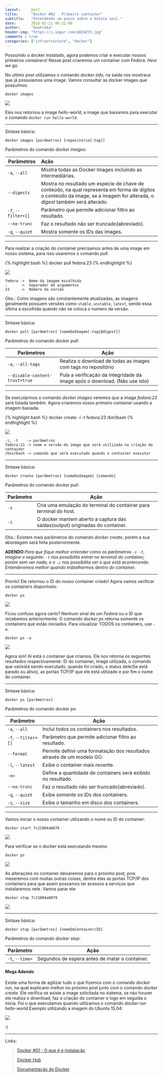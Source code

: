 ```yaml
---
layout:     post
title:      "Docker #02 - Primeiro container"
subtitle:   "Entendendo um pouco sobre a baleia azul."
date:       2016-02-21 00:22:00
author:     "Quatroka"
header-img: "https://i.imgur.com/pBImEY3.jpg"
comments : true
categories: ["infrastructure", "docker"]
---
```


Possuindo o docker instalado, agora podemos criar e executar nossos primeiros
 containers! Nesse post criaremos um container com Fedora. _Here we go_.

No ultimo post utilizamos o comando _docker info_, na saída nos mostrava que já
 possuíamos uma image. Vamos consultar as docker images que possuímos:

    docker images

![](https://i.imgur.com/B8ZZ37u.jpg)

Eles nos retornou a image _hello-world_, a image que baixamos para executar o
 comando `docker run hello-world`.

---
Sintaxe básica:

    docker images [parâmetros] [repositório[:tag]]

Parâmetros do comando _docker images_:

| Parâmetros          | Ação                                                       |
|---------------------|:-----------------------------------------------------------|
| `-a`, `--all`       | Mostra todas as Docker Images incluindo as intermediárias. |
| `--digests`         | Mostra no resultado um espécie de chave de conteúdo, na qual representa em forma de dígitos o conteúdo da image, se a imagem for alterada, o _digest_ também será alterado. |
| `-f`, `--filter=[]` | Parâmetro que permite adicionar filtro ao resultado.       |
| `--no-trunc`        | Faz o resultado não ser truncado(abreviado).               |
| `-q`, `--quiet`     | Mostra somente os IDs das images.                          |

---

Para realizar a criação do container precisamos antes de uma image em nosso
 sistema, para isso usaremos o comando _pull_:

{% highlight bash %}
docker pull fedora:23
{% endhighlight %}

![](https://i.imgur.com/rPwdYJ3.jpg)

    fedora ->  Nome da imagem escolhida
    :      ->  Separador de argumentos
    23     ->  Número da versão

Obs.: Como imagens são constantemente atualizadas, as imagens geralmente possuem
 versões como `stable`, `unstable`, `latest`, sendo essa última a escolhida
 quando não se coloca o numero da versão.

---
Sintaxe básica:

    docker pull [parâmetros] [nomeDaImagem[:tag|@digest]]

Parâmetros do comando _docker pull_:

| Parâmetros                     | Ação                                                                       |
|--------------------------------|----------------------------------------------------------------------------|
| `-a`, `--all-tags`             | Realiza o download de todas as images com tags no repositório              |
| `--disable-content-trust=true` | Pula a verificação da integridade da image após o download. (Não use isto) |

---

Se executarmos o comando _docker images_ veremos que a image _fedora:23_ será
 listada também. Agora criaremos nosso primeiro container usando a imagem baixada:

{% highlight bash %}
docker create -i -t fedora:23 /bin/bash
{% endhighlight %}

![](https://i.imgur.com/p7zzv3a.jpg)

    -i, -t    -> parâmetros
    fedora:23 -> nome e versão da image que será utilizada na criação do container
    /bin/bash -> comando que será executado quando o container executar

---
Sintaxe básica:

    docker create [parâmetros] [nomeDaImagem] [comando]

Parâmetros do comando _docker pull_:

| Parâmetro | Ação                                                                         |
|-----------|------------------------------------------------------------------------------|
| `-t`      | Cria uma emulação do terminal do container para terminal do host.            |
| `-i`      | O docker mantem aberto a captura das saídas(output) originadas do container. |

Obs.: Existem mais parâmetros do comando _docker create_, porém a sua abordagem
 será feita posteriormente.

**ADENDO**:_Para que fique melhor entender como os parâmetros `-i -t`, imagine
o seguinte: `-t` nos possibilita entrar no terminal do container, porém sem ver
 nada, e o `-i` nos possibilita ver o que está acontecendo. Entenderemos melhor
 quando trabalharmos dentro do container._

---

Pronto! Ele retornou o ID do nosso container criado! Agora vamos verificar os
 containers disponíveis:

    docker ps

![](https://i.imgur.com/r2W03dK.jpg)

Ficou confuso agora certo? Nenhum sinal de um _Fedora_ ou o ID que recebemos
 anteriormente. O comando _docker ps_ retorna somente os containers que estão
 iniciados. Para visualizar TODOS os containers, use `-a`:

    docker ps -a

![](https://i.imgur.com/zvPFp2Y.jpg)

Agora sim! Aí está o container que criamos. Ele nos retorna os seguintes resultados
 respectivamente: ID do container, image utilizada, o comando que vai/está sendo
 executado, quando foi criado, o status dele(Se está parado ou ativo), as portas
 TCP/IP que ele está utilizado e por fim o nome do container.

---
Sintaxe básica:

    docker ps [parâmetros]

Parâmetros do comando _docker ps_:

| Parâmetro           | Ação                                                                   |
|---------------------|------------------------------------------------------------------------|
| `-a`, `--all`       | Inclui todos os containers nos resultados.                             |
| `-f`, `--filter=[]` | Parâmetro que permite adicionar filtro ao resultado.                   |
| `--format`          | Permite definir uma formatação dos resultados através de um modelo GO. |
| `-l`, `--latest`    | Exibe o container mais recente.                                        |
| `-n=`               | Define a quantidade de containers será exibido no resultado.           |
| `--no-trunc`        | Faz o resultado não ser truncado(abreviado).                           |
| `-q`, `--quiet`     | Exibe somente os IDs dos containers.                                   |
| `-s`, `--size`      | Exibe o tamanho em disco dos containers.                               |

---

Vamos iniciar o nosso container utilizando o nome ou ID do container:

    docker start 7c11804a8879

![](https://i.imgur.com/ms6QLI3.jpg)

Para verificar se o docker está executando mesmo:

    docker ps

![](https://i.imgur.com/A2fucnV.jpg)

As alterações no container deixaremos para o próximo post, pois mexeremos com
 muitas outras coisas, dentre elas as portas TCP/IP dos containers para que assim
 possamos ter acessos a serviços que instalaremos nele. Vamos parar ele:

    docker stop 7c11804a8879

![](https://i.imgur.com/Os3PW3j.jpg)

---
Sintaxe básica:

    docker stop [parâmetros] [nomeDoContainer/ID]

Parâmetros do comando _docker stop_:

| Parâmetro           | Ação                                           |
|---------------------|------------------------------------------------|
| `-t`, `--time=`     | Segundos de espera antes de matar o container. |

#### Mega Adendo

Existe uma forma de agilizar tudo o que fizemos com o comando _docker run_, na
 qual explicarei melhor no próximo post junto com o comando _docker create_. Ele
 verifica se existe a image solicitada no sistema, se não houver ele realiza o
 download, faz a criação do container e logo em seguida o inicia. Foi o que
 executamos quando utilizamos o comando _docker run hello-world_.Exemplo utilizando
 a imagem do Ubuntu 15.04:

![](https://i.imgur.com/3QfB7ox.jpg)

:)

---
Links:

>[Docker #01 - O que é e instalação](https://quatroka.github.io/2/)
>
>[Docker Hub](https://hub.docker.com/)
>
>[Documentação do Docker](https://docs.docker.com/)
